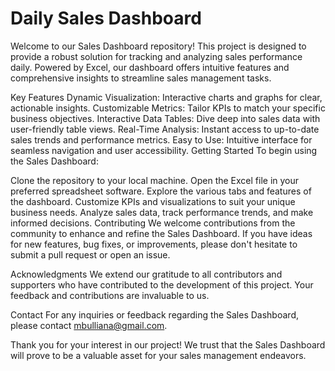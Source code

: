 # Daily Sales Dashboard
Welcome to our Sales Dashboard repository! This project is designed to provide a robust solution for tracking and analyzing sales performance daily. Powered by Excel, our dashboard offers intuitive features and comprehensive insights to streamline sales management tasks.

Key Features
Dynamic Visualization: Interactive charts and graphs for clear, actionable insights.
Customizable Metrics: Tailor KPIs to match your specific business objectives.
Interactive Data Tables: Dive deep into sales data with user-friendly table views.
Real-Time Analysis: Instant access to up-to-date sales trends and performance metrics.
Easy to Use: Intuitive interface for seamless navigation and user accessibility.
Getting Started
To begin using the Sales Dashboard:

Clone the repository to your local machine.
Open the Excel file in your preferred spreadsheet software.
Explore the various tabs and features of the dashboard.
Customize KPIs and visualizations to suit your unique business needs.
Analyze sales data, track performance trends, and make informed decisions.
Contributing
We welcome contributions from the community to enhance and refine the Sales Dashboard. If you have ideas for new features, bug fixes, or improvements, please don't hesitate to submit a pull request or open an issue.


Acknowledgments
We extend our gratitude to all contributors and supporters who have contributed to the development of this project. Your feedback and contributions are invaluable to us.

Contact
For any inquiries or feedback regarding the Sales Dashboard, please contact mbulliana@gmail.com.

Thank you for your interest in our project! We trust that the Sales Dashboard will prove to be a valuable asset for your sales management endeavors.
